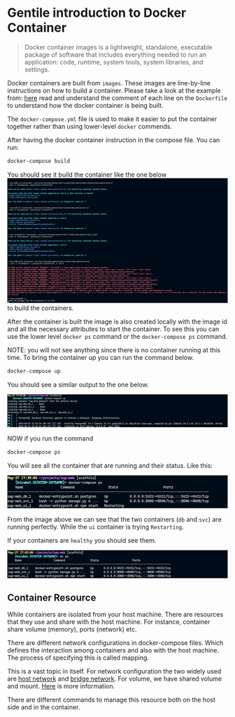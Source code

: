 # Gentile introduction to Docker Container

> Docker container images is a lightweight, standalone, executable package of software that includes everything needed to run an application: code, runtime, system tools, system libraries, and settings.

Docker containers are built from `images`. These images are line-by-line instructions on how to build a container. Please take a look at the example from: [here](/Dockerfile) read and understand the comment of each line on the `Dockerfile` to understand how the docker container is being built.

The `docker-compose.yml` file is used to make it easier to put the container together rather than using lower-level `docker` commends.

After having the docker container instruction in the compose file. You can run:

```bash
docker-compose build
```

You should see it build the container like the one below
![docker building](/Doc/img/dockerImg/docker-container-building.PNG)
to build the containers.

After the container is built the image is also created locally with the image id and all the necessary attributes to start the container. To see this you can use the lower level `docker ps` command or the `docker-compose ps` command.

NOTE: you will not see anything since there is no container running at this time. To bring the container up you can run the command below.

```bash
docker-compose up
```

You should see a similar output to the one below.

![docker building](/Doc/img/dockerImg/start-up.PNG)

NOW if you run the command

```bash
docker-compose ps
```

You will see all the container that are running and their status. Like this:

![docker ps](/Doc/img/dockerImg/docker-compose-ps.PNG)

From the image above we can see that the two containers (`db` and `svc`) are running perfectly. While the `ui` container is trying `Restarting`.

If your containers are `healthy` you should see them.

![docker containers running properly](/Doc/img/dockerImg/properly_running.PNG)

## Container Resource

While containers are isolated from your host machine. There are resources that they use and share with the host machine. For instance, container share volume (memory), ports (network) etc.

There are different network configurations in docker-compose files. Which defines the interaction among containers and also with the host machine. The process of specifying this is called mapping.

This is a vast topic in itself. For network configuration the two widely used are [host network](https://docs.docker.com/network/host/) and [bridge network](https://docs.docker.com/network/bridge/). For volume, we have shared volume and mount. [Here](https://docs.docker.com/storage/volumes/) is more information.

There are different commands to manage this resource both on the host side and in the container.
